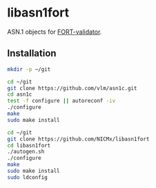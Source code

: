 # libasn1fort

ASN.1 objects for [FORT-validator](https://github.com/NICMx/FORT-validator).

## Installation

```bash
mkdir -p ~/git

cd ~/git
git clone https://github.com/vlm/asn1c.git
cd asn1c
test -f configure || autoreconf -iv
./configure
make
sudo make install

cd ~/git
git clone https://github.com/NICMx/libasn1fort
cd libasn1fort
./autogen.sh
./configure
make
sudo make install
sudo ldconfig
```
